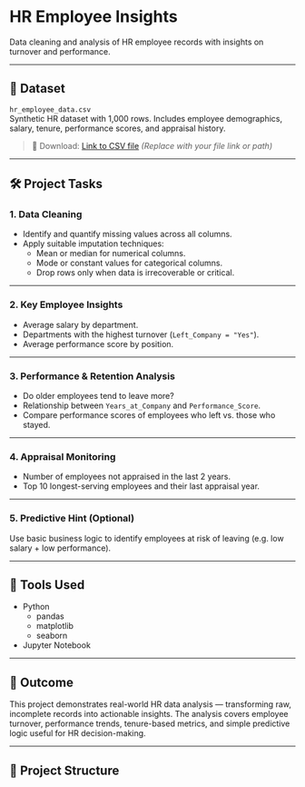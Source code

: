 # HR Employee Insights

Data cleaning and analysis of HR employee records with insights on turnover and performance.

---

## 📁 Dataset

`hr_employee_data.csv`  
Synthetic HR dataset with 1,000 rows. Includes employee demographics, salary, tenure, performance scores, and appraisal history.

> 🔗 Download: [Link to CSV file](#) *(Replace with your file link or path)*

---

## 🛠️ Project Tasks

### 1. Data Cleaning

- Identify and quantify missing values across all columns.
- Apply suitable imputation techniques:
  - Mean or median for numerical columns.
  - Mode or constant values for categorical columns.
  - Drop rows only when data is irrecoverable or critical.

---

### 2. Key Employee Insights

- Average salary by department.
- Departments with the highest turnover (`Left_Company = "Yes"`).
- Average performance score by position.

---

### 3. Performance & Retention Analysis

- Do older employees tend to leave more?
- Relationship between `Years_at_Company` and `Performance_Score`.
- Compare performance scores of employees who left vs. those who stayed.

---

### 4. Appraisal Monitoring

- Number of employees not appraised in the last 2 years.
- Top 10 longest-serving employees and their last appraisal year.

---

### 5. Predictive Hint (Optional)

Use basic business logic to identify employees at risk of leaving (e.g. low salary + low performance).

---

## 🔧 Tools Used

- Python
  - pandas
  - matplotlib
  - seaborn
- Jupyter Notebook

---

## 📌 Outcome

This project demonstrates real-world HR data analysis — transforming raw, incomplete records into actionable insights. The analysis covers employee turnover, performance trends, tenure-based metrics, and simple predictive logic useful for HR decision-making.

---

## 📂 Project Structure
